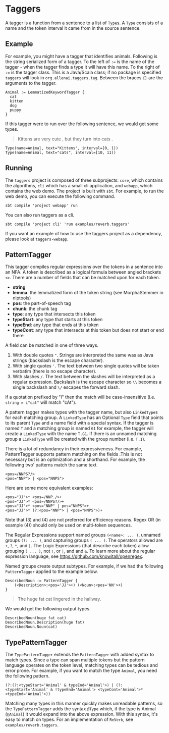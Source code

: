 # Taggers

A tagger is a function from a sentence to a list of `Type`s.  A `Type`
consists of a name and the token interval it came from in the source
sentence.

## Example

For example, you might have a tagger that identifies animals.  Following is the
string serialized form of a tagger.  To the left of `:=` is the name of the
tagger - when the tagger finds a type it will have this name.  To the
right of `:=` is the tagger class.  This is a Java/Scala class; if no package
is specified `taggers` will look in `org.allenai.taggers.tag`.  Between the
braces `{}` are the arguments to the tagger.

```
Animal := LemmatizedKeywordTagger {
  cat
  kitten
  dog
  puppy
}
```

If this tagger were to run over the following sentence, we would get some
types.

> Kittens are very cute , but they turn into cats .

```
Type(name=Animal, text="Kittens", interval=[0, 1))
Type(name=Animal, text="cats", interval=[10, 11))
```


## Running

The `taggers` project is composed of three subprojects: `core`, which contains
the algorithms, `cli` which has a small cli application, and `webapp`, which
contains the web demo.  The project is built with `sbt`.  For example, to run
the web demo, you can execute the following command.

```
sbt compile 'project webapp' run
```

You can also run taggers as a cli.

```
sbt compile 'project cli' 'run examples/reverb.taggers'
```

If you want an example of how to use the taggers project as a dependency,
please look at `taggers-webapp`.

## PatternTagger

This tagger compiles regular expressions over the tokens in a sentence into an
NFA.  A token is described as a logical formula between angled brackets `<>`.
There are a number of fields that can be matched upon for each token.

* __string__
* __lemma__: the lemmatized form of the token string (see MorphaStemmer in nlptools)
* __pos__: the part-of-speech tag
* __chunk__: the chunk tag
* __type__: any type that intersects this token
* __typeStart__: any type that starts at this token
* __typeEnd__: any type that ends at this token
* __typeCont__: any type that intersects at this token but does not start or end there

A field can be matched in one of three ways.

1.  With double quotes `"`.  Strings are interpreted the same was as Java strings (backslash is the escape character).
2.  With single quotes `'`.  The text between two single quotes will be taken verbatim (there is no escape character).
3.  With slashes `/`.  The text between the slashes will be interpreted as a
    regular expression.  Backslash is the escape character so `\\` becomes a single
    backslash and `\/` escapes the forward slash.

If a quotation prefixed by "i" then the match will be case-insensitive (i.e.
`string = i"cat"` will match "cAt").

A pattern tagger makes types with the tagger name, but also `LinkedType`s for
each matching group. A `LinkedType` has an Optional `Type` field that points to
its parent `Type` and a name field with a special syntax. If the tagger is
named `T` and a matching group is named `G1` for example, the tagger will
create a `LinkedType` with the name `T.G1`.  If there is an unnamed matching
group a `LinkedType` will be created with the group number (i.e. `T.1`).

There is a lot of redundancy in their expressiveness. For example,
PatternTagger supports pattern matching on the fields .This is not necessary
but is an optimization and a shorthand.  For example, the following two'
patterns match the same text.

```
<pos=/NNPS?/>
<pos="NNP"> | <pos="NNPS">
```

Here are some more equivalent examples:

```
<pos="JJ">* <pos=/NNP./>+
<pos="JJ">* <pos=/NNPS?/>+
<pos="JJ">* <pos="NNP" | pos="NNPS">+
<pos="JJ">* (?:<pos="NNP"> | <pos="NNPS">)+
```

Note that (3) and (4) are not preferred for efficiency reasons. Regex OR
(in example (4)) should only be used on multi-token sequences.

The Regular Expressions support named groups `(<name>: ... )`, unnamed
groups `(?: ... )`, and capturing groups `( ... )`. The operators allowed are
`+`, `?`, `*`, and `|`. The Logic Expressions (that describe each token) allow
grouping `( ... )`, not `!`, or `|`, and and `&`.  To learn more about
the regular expression language, see https://github.com/knowitall/openregex.

Named groups create output subtypes.  For example, if we had the following
`PatternTagger` applied to the example below.

```
DescribedNoun := PatternTagger {
    (<Description>:<pos='JJ'>+) (<Noun>:<pos='NN'>+)
}
```

> The huge fat cat lingered in the hallway.

We would get the following output types.

```
DescribedNoun(huge fat cat)
DescribedNoun.Description(huge fat)
DescribedNoun.Noun(cat)
```

## TypePatternTagger

The `TypePatternTagger` extends the `PatternTagger` with added syntax to match
types.  Since a type can span multiple tokens but the pattern language operates
on the token level, matching types can be tedious and error prone.  For
example, if you want to match the type `Animal`, you need the following
pattern.

```
(?:(?:<typeStart='Animal' & typeEnd='Animal'>) | (?: <typeStart='Animal' & !typeEnd='Animal'> <typeCont='Animal'>* <typeEnd='Animal'>))
```

Matching many types in this manner quickly makes unreadable patterns, so the
`TypePatternTagger` adds the syntax `@Type` which, if the type is Animal
(`@Animal`) it would expand into the above expression.  With this syntax, it's
easy to match on types.  For an implementation of `ReVerb`, see
`examples/reverb.taggers`.
